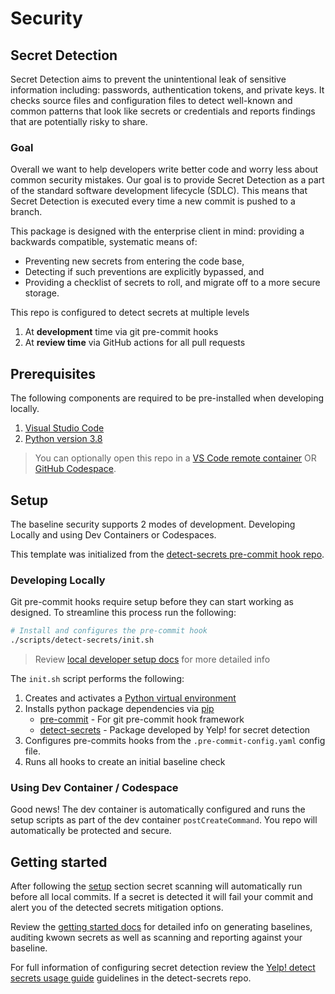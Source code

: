 # Security

## Secret Detection

Secret Detection aims to prevent the unintentional leak of sensitive information including: passwords, authentication tokens, and private keys. It checks source files and configuration files to detect well-known and common patterns that look like secrets or credentials and reports findings that are potentially risky to share.

### Goal

Overall we want to help developers write better code and worry less about common security mistakes. Our goal is to provide Secret Detection as a part of the standard software development lifecycle (SDLC). This means that Secret Detection is executed every time a new commit is pushed to a branch.

This package is designed with the enterprise client in mind: providing a backwards compatible, systematic means of:

- Preventing new secrets from entering the code base,
- Detecting if such preventions are explicitly bypassed, and
- Providing a checklist of secrets to roll, and migrate off to a more secure storage.

This repo is configured to detect secrets at multiple levels

1. At **development** time via git pre-commit hooks
1. At **review time** via GitHub actions for all pull requests

## Prerequisites

The following components are required to be pre-installed when developing locally.

1. [Visual Studio Code](https://code.visualstudio.com/Download)
1. [Python version 3.8](https://www.python.org/downloads/)

> You can optionally open this repo in a [VS Code remote container](https://code.visualstudio.com/docs/remote/containers) OR [GitHub Codespace](https://github.com/features/codespaces).

## Setup

The baseline security supports 2 modes of development. Developing Locally and using Dev Containers or Codespaces.

This template was initialized from the [detect-secrets pre-commit hook repo](https://github.com/wbreza/pre-commit-hooks/tree/main/detect-secrets).

### Developing Locally

Git pre-commit hooks require setup before they can start working as designed.
To streamline this process run the following:

```bash
# Install and configures the pre-commit hook
./scripts/detect-secrets/init.sh
```

> Review [local developer setup docs](https://github.com/wbreza/pre-commit-hooks/blob/main/detect-secrets/README.md#local-developer-setup) for more detailed info

The `init.sh` script performs the following:

1. Creates and activates a [Python virtual environment](https://docs.python.org/3.8/library/venv.html)
1. Installs python package dependencies via [pip](https://pip.pypa.io/en/stable/)
   - [pre-commit](https://github.com/pre-commit/pre-commit) - For git pre-commit hook framework
   - [detect-secrets](https://github.com/Yelp/detect-secrets) - Package developed by Yelp! for secret detection
1. Configures pre-commits hooks from the `.pre-commit-config.yaml` config file.
1. Runs all hooks to create an initial baseline check

### Using Dev Container / Codespace

Good news! The dev container is automatically configured and runs the setup scripts as part of the dev container `postCreateCommand`. You repo will automatically be protected and secure.

## Getting started

After following the [setup](#Setup) section secret scanning will automatically run before all local commits.
If a secret is detected it will fail your commit and alert you of the detected secrets mitigation options.

Review the [getting started docs](https://github.com/wbreza/pre-commit-hooks/blob/main/detect-secrets/README.md#getting-started) for detailed info on generating baselines, auditing kwown secrets as well as scanning and reporting against your baseline.



For full information of configuring secret detection review the [Yelp! detect secrets usage guide](https://github.com/Yelp/detect-secrets#usage) guidelines in the detect-secrets repo.

